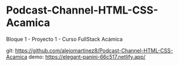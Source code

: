 # Podcast-Channel-HTML-CSS-Acamica

Bloque 1 - Proyecto 1 - Curso FullStack Acámica

git: https://github.com/alejomartinez8/Podcast-Channel-HTML-CSS-Acamica
demo: https://elegant-panini-66c517.netlify.app/